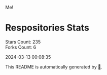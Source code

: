 Me!

# Respositories Stats
Stars Count: 235  
Forks Count: 6

2024-03-13 00:08:35  

This README is automatically generated by [🐰](https://github.com/rnitta/rnitta).
